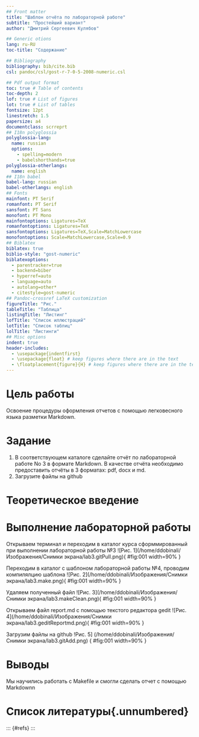 ```yaml
---
## Front matter
title: "Шаблон отчёта по лабораторной работе"
subtitle: "Простейший вариант"
author: "Дмитрий Сергеевич Кулябов"

## Generic otions
lang: ru-RU
toc-title: "Содержание"

## Bibliography
bibliography: bib/cite.bib
csl: pandoc/csl/gost-r-7-0-5-2008-numeric.csl

## Pdf output format
toc: true # Table of contents
toc-depth: 2
lof: true # List of figures
lot: true # List of tables
fontsize: 12pt
linestretch: 1.5
papersize: a4
documentclass: scrreprt
## I18n polyglossia
polyglossia-lang:
  name: russian
  options:
	- spelling=modern
	- babelshorthands=true
polyglossia-otherlangs:
  name: english
## I18n babel
babel-lang: russian
babel-otherlangs: english
## Fonts
mainfont: PT Serif
romanfont: PT Serif
sansfont: PT Sans
monofont: PT Mono
mainfontoptions: Ligatures=TeX
romanfontoptions: Ligatures=TeX
sansfontoptions: Ligatures=TeX,Scale=MatchLowercase
monofontoptions: Scale=MatchLowercase,Scale=0.9
## Biblatex
biblatex: true
biblio-style: "gost-numeric"
biblatexoptions:
  - parentracker=true
  - backend=biber
  - hyperref=auto
  - language=auto
  - autolang=other*
  - citestyle=gost-numeric
## Pandoc-crossref LaTeX customization
figureTitle: "Рис."
tableTitle: "Таблица"
listingTitle: "Листинг"
lofTitle: "Список иллюстраций"
lotTitle: "Список таблиц"
lolTitle: "Листинги"
## Misc options
indent: true
header-includes:
  - \usepackage{indentfirst}
  - \usepackage{float} # keep figures where there are in the text
  - \floatplacement{figure}{H} # keep figures where there are in the text
---
```


# Цель работы

Освоение процедуры оформления отчетов с помощью
легковесного языка разметки Markdown.

# Задание

1. В соответствующем каталоге сделайте отчёт по лабораторной работе No 3
в формате Markdown. В качестве отчёта необходимо предоставить отчёты
в 3 форматах: pdf, docx и md.
2. Загрузите файлы на github

# Теоретическое введение



# Выполнение лабораторной работы

Открываем терминал и переходим в каталог курса сформмированный при выполнении лабораторной работы №3
![Рис. 1](/home/ddobinali/Изображения/Снимки экрана/lab3.gitPull.png){ #fig:001 width=90% }

Переходим в каталог с шаблоном лабораторной работы №4, проводим компилялцию шаблона 
![Рис. 2](/home/ddobinali/Изображения/Снимки экрана/lab3.make.png){ #fig:001 width=90% }

Удаляем полученный файл
![Рис. 3](/home/ddobinali/Изображения/Снимки экрана/lab3.makeClean.png){ #fig:001 width=90% }

Открываем файл report.md с помощью текстого редактора gedit 
![Рис. 4](/home/ddobinali/Изображения/Снимки экрана/lab3.geditReportmd.png){ #fig:001 width=90% }

Загрузим файлы на github
!Рис. 5] (/home/ddobinali/Изображения/Снимки экрана/lab3.gitAdd.png) { #fig:001 width=90% }
# Выводы

Мы научились работать с Makefile и смогли сделать отчет с помощью Markdownn

# Список литературы{.unnumbered}

::: {#refs}
:::
